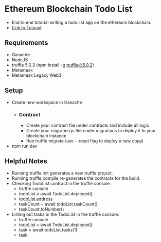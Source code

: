 # Ethereum Blockchain Todo List
- End to end tutorial writing a todo list app on the ethereum blockchain.
- [Link to Tutorial](https://youtu.be/coQ5dg8wM2o)

## Requirements
- Ganache
- NodeJS
- truffle 5.0.2 (npm install -g truffle@5.0.2)
- Metamask
- Metamask Legacy Web3

## Setup
- Create new workspace in Ganache 
  - ### Contract
    - Create your contract file under contracts and include all logic
    - Create your migration js file under migrations to deploy it to your blockchain instance
    - Run truffle migrate (use --reset flag to deploy a new copy)
- npm run dev

## Helpful Notes
- Running truffle init generates a new truffle project.
- Running truffle compile re-generates the contracts for the build.
- Checking TodoList contract in the truffle console:
  - truffle console
  - todoList = await TodoList.deployed()
  - todoList.address
  - taskCount = await todoList.taskCount()
  - taskCount.toNumber()
- Listing out tasks in the TodoList in the truffle console:
  - truffle console
  - todoList = await TodoList.deployed()
  - task = await todoList.tasks(1)
  - task
